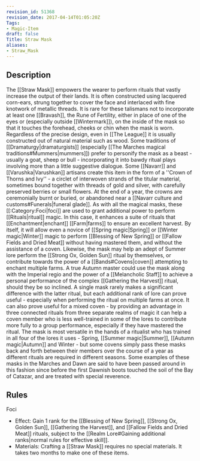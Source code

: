 ```yaml
---
revision_id: 51368
revision_date: 2017-04-14T01:05:20Z
Tags:
- Magic-Item
draft: false
Title: Straw Mask
aliases:
- Straw_Mask
---
```

## Description
The [[Straw Mask]] empowers the wearer to perform rituals that vastly increase the output of their lands. It is often constructed using lacquered corn-ears, strung together to cover the face and interlaced with fine knotwork of metallic threads. It is rare for these talismans not to incorporate at least one [[Bravash]], the Rune of Fertility, either in place of one of the eyes or (especially outside [[Wintermark]]), on the inside of the mask so that it touches the forehead, cheeks or chin when the mask is worn. Regardless of the precise design, even in [[The League]] it is usually constructed out of natural material such as wood. Some traditions of [[Dramaturgy|dramaturgists]] (especially [[The Marches magical traditions#Mummers|mummers]]) prefer to personify the mask as a beast - usually a goat, sheep or bull - incorporating it into bawdy ritual plays involving more than a little suggestive dialogue.
Some [[Navarr]] and [[Varushka|Varushkan]] artisans create this item in the form of a ''Crown of Thorns and Ivy'' - a circlet of interwoven strands of the titular material, sometimes bound together with threads of gold and silver, with carefully preserved berries or small flowers. At the end of a year, the crowns are ceremonially burnt or buried, or abandoned near a [[Navarr culture and customs#Funerals|funeral glade]].
As with all the magical masks, these [[:Category:Foci|foci]] are used to grant additional power to perform [[Rituals|ritual]] magic. In this case, it enhances a suite of rituals that [[Enchantment|enchant]] [[Farm|farms]] to ensure an excellent harvest. By itself, it will allow even a novice of [[Spring magic|Spring]] or [[Winter magic|Winter]] magic to perform [[Blessing of New Spring]] or [[Fallow Fields and Dried Meat]] without having mastered them, and without the assistance of a coven.
Likewise, the mask may help an adept of Summer lore perform the [[Strong Ox, Golden Sun]] ritual by themselves, or contribute towards the power of a [[Bands#Covens|coven]] attempting to enchant multiple farms. A true Autumn master could use the mask along with the Imperial regio and the power of a [[Melancholic Staff]] to achieve a personal performance of the complex [[Gathering the Harvest]] ritual, should they be so inclined. A single mask rarely makes a significant difference with the latter ritual, but each additional rank of lore can prove useful - especially when performing the ritual on multiple farms at once. It can also prove useful for a mixed coven - by providing an advantage in three connected rituals from three separate realms of magic it can help a coven member who is less well-trained in some of the lores to contribute more fully to a group performance, especially if they have mastered the ritual.
The mask is most versatile in the hands of a ritualist who has trained in all four of the lores it uses - Spring, [[Summer magic|Summer]], [[Autumn magic|Autumn]] and Winter - but some covens simply pass these masks back and forth between their members over the course of a year as different rituals are required in different seasons. Some examples of these masks in the Marches and Dawn are said to have been passed around in this fashion since before the first Dawnish boots touched the soil of the Bay of Catazar, and are treated with special reverence.
## Rules
Foci
* Effect: Gain 1 rank for the [[Blessing of New Spring]], [[Strong Ox, Golden Sun]],  [[Gathering the Harvest]], and [[Fallow Fields and Dried Meat]] rituals, subject to the [[Realm Lore#Gaining additional ranks|normal rules for effective skill]].
* Materials: Crafting a [[Straw Mask]] requires no special materials. It takes two months to make one of these items.